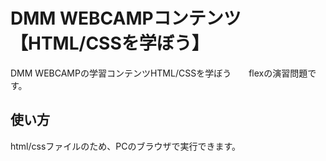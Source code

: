 # DMM WEBCAMPコンテンツ【HTML/CSSを学ぼう】
DMM WEBCAMPの学習コンテンツHTML/CSSを学ぼう　　flexの演習問題です。
## 使い方
html/cssファイルのため、PCのブラウザで実行できます。
